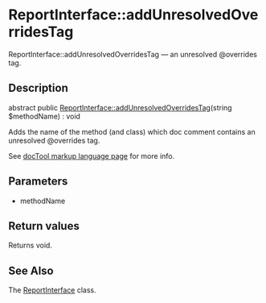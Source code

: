 ReportInterface::addUnresolvedOverridesTag
================

ReportInterface::addUnresolvedOverridesTag — an unresolved @overrides tag.

Description
---------------


abstract public [ReportInterface::addUnresolvedOverridesTag](https://github.com/lingtalfi/DocTools/blob/master/doc/api/DocTools/Report/ReportInterface/addUnresolvedOverridesTag.md)(string $methodName) : void




Adds the name of the method (and class) which doc comment contains
an unresolved @overrides tag.

See [docTool markup language page](https://github.com/lingtalfi/DocTools/blob/master/doc/pages/doctool-markup-languages.md) for more info.




Parameters
--------------

- methodName
    

Return values
----------------

Returns void.









See Also
-----------

The [ReportInterface](https://github.com/lingtalfi/DocTools/blob/master/doc/api/DocTools/Report/ReportInterface.md) class.

